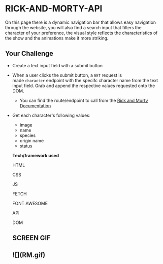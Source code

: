 # RICK-AND-MORTY-API

On this page there is a dynamic navigation bar that allows easy navigation through the website, you will also find a search input that filters the character of your preference, the visual style reflects the characteristics of the show and the animations make it more striking.

## Your Challenge

- Create a text input field with a submit button
- When a user clicks the submit button, a `GET` request is made `character` endpoint with the specifc character name from the text input field. Grab and append the respective values requested onto the DOM.
  - You can find the route/endpoint to call from the [Rick and Morty Documentation](https://rickandmortyapi.com/documentation/)
- Get each character's following values:

  - image
  - name
  - species
  - origin name
  - status

  **Tech/framework used**

  HTML

  CSS

  JS

  FETCH

  FONT AWESOME

  API

  DOM

    <h2>SCREEN GIF<h2>
    ![](RM.gif)
